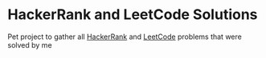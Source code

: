 # HackerRank and LeetCode Solutions

Pet project to gather all [HackerRank](https://www.hackerrank.com/) and [LeetCode](https://leetcode.com/) problems that were solved by me
